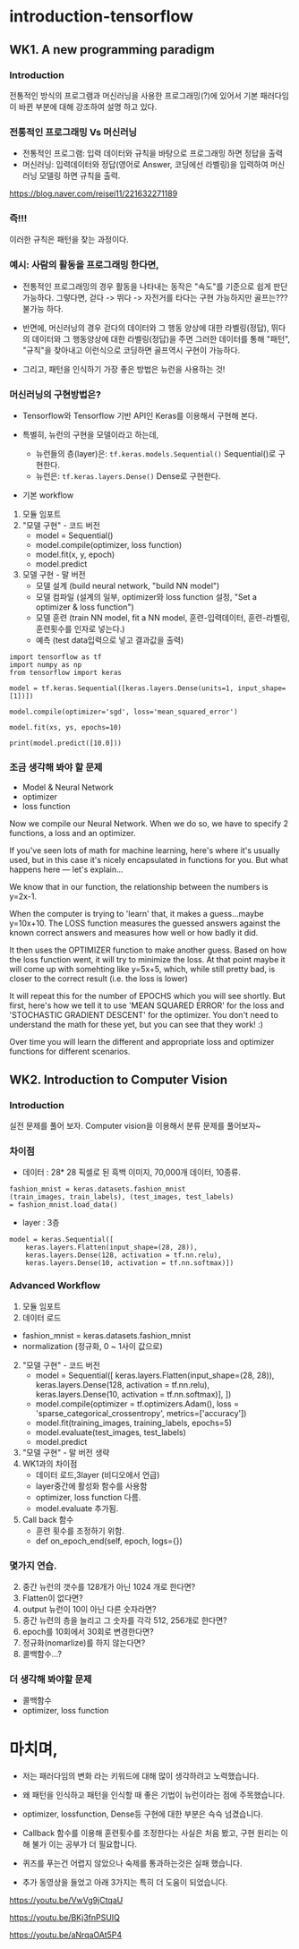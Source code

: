 # introduction-tensorflow

## WK1. A new programming paradigm

### Introduction 
전통적인 방식의 프로그램과 머신러닝을 사용한 프로그래밍(?)에 있어서 기본 패러다임이 바뀐 부분에 대해 강조하여 설명 하고 있다. 

### 전통적인 프로그래밍 Vs 머신러닝
- 전통적인 프로그램: 입력 데이터와 규칙을 바탕으로 프로그래밍 하면 정답을 출력
- 머신러닝: 입력데이터와 정답(영어로 Answer, 코딩에선 라벨링)을 입력하여 머신러닝 모델링 하면 규칙을 출력. 

https://blog.naver.com/reisei11/221632271189


### 즉!!! 
이러한 규칙은 패턴을 찾는 과정이다. 

### 예시: 사람의 활동을 프로그래밍 한다면,  

- 전통적인 프로그래밍의 경우 활동을 나타내는 동작은 "속도"를 기준으로 쉽게 판단 가능하다. 그렇다면, 걷다 -> 뛰다 -> 자전거를 타다는 구현 가능하지만 골프는??? 불가능 하다. 

- 반면에, 머신러닝의 경우 걷다의 데이터와 그 행동 양상에 대한 라벨링(정답), 뛰다의 데이터와 그 행동양상에 대한 라벨링(정답)을 주면 그러한 데이터를 통해 "패턴", "규칙"을 찾아내고 이런식으로 코딩하면 골프역시 구현이 가능하다. 

- 그리고, 패턴을 인식하기 가장 좋은 방법은 뉴런을 사용하는 것!


### 머신러닝의 구현방법은?
- Tensorflow와 Tensorflow 기반 API인 Keras를 이용해서 구현해 본다. 
- 특별히, 뉴런의 구현을 모델이라고 하는데, 
    - 뉴런들의 층(layer)은: ```tf.keras.models.Sequential()``` Sequential()로 구현한다. 
    - 뉴런은: ```tf.keras.layers.Dense()``` Dense로 구현한다. 


- 기본 workflow

1. 모듈 임포트
2. "모델 구현" - 코드 버전
   - model = Sequential()
   - model.compile(optimizer, loss function)
   - model.fit(x, y, epoch)
   - model.predict
3. 모델 구현 - 말 버전
    - 모델 설계 (build neural network, "build NN model")
    - 모델 컴파일 (설계의 일부, optimizer와 loss function 설정, "Set a optimizer & loss function")
    - 모델 훈련 (train NN model, fit a NN model, 훈련-입력데이터, 훈련-라벨링, 훈련횟수를 인자로 넣는다.)
    - 예측 (test data입력으로 넣고 결과값을 출력)

```
import tensorflow as tf
import numpy as np
from tensorflow import keras

model = tf.keras.Sequential([keras.layers.Dense(units=1, input_shape=[1])])

model.compile(optimizer='sgd', loss='mean_squared_error')

model.fit(xs, ys, epochs=10)

print(model.predict([10.0]))
```

### 조금 생각해 봐야 할 문제
- Model & Neural Network
- optimizer
- loss function

Now we compile our Neural Network. When we do so, we have to specify 2 functions, a loss and an optimizer.

If you've seen lots of math for machine learning, here's where it's usually used, but in this case it's nicely encapsulated in functions for you. But what happens here — let's explain...

We know that in our function, the relationship between the numbers is y=2x-1.

When the computer is trying to 'learn' that, it makes a guess...maybe y=10x+10. The LOSS function measures the guessed answers against the known correct answers and measures how well or how badly it did.

It then uses the OPTIMIZER function to make another guess. Based on how the loss function went, it will try to minimize the loss. At that point maybe it will come up with somehting like y=5x+5, which, while still pretty bad, is closer to the correct result (i.e. the loss is lower)

It will repeat this for the number of EPOCHS which you will see shortly. But first, here's how we tell it to use 'MEAN SQUARED ERROR' for the loss and 'STOCHASTIC GRADIENT DESCENT' for the optimizer. You don't need to understand the math for these yet, but you can see that they work! :)

Over time you will learn the different and appropriate loss and optimizer functions for different scenarios.


## WK2. Introduction to Computer Vision

### Introduction 
실전 문제를 풀어 보자. Computer vision을 이용해서 분류 문제를 풀어보자~ 

### 차이점

- 데이터 : 28* 28 픽셀로 된 흑백 이미지, 70,000개 데이터, 10종류.
```
fashion_mnist = keras.datasets.fashion_mnist
(train_images, train_labels), (test_images, test_labels) 
= fashion_mnist.load_data() 

```

- layer : 3층
```
model = keras.Sequential([
    keras.layers.Flatten(input_shape=(28, 28)),
    keras.layers.Dense(128, activation = tf.nn.relu),
    keras.layers.Dense(10, activation = tf.nn.softmax)])
```


### Advanced Workflow

1. 모듈 임포트
2. 데이터 로드
  - fashion_mnist = keras.datasets.fashion_mnist
  - normalization (정규화, 0 ~ 1사이 값으로)
2. "모델 구현" - 코드 버전
   - model = Sequential([
       keras.layers.Flatten(input_shape=(28, 28)),
           keras.layers.Dense(128, activation = tf.nn.relu),
           keras.layers.Dense(10, activation = tf.nn.softmax)],
   ])
   - model.compile(optimizer = tf.optimizers.Adam(),
              loss = 'sparse_categorical_crossentropy',
              metrics=['accuracy'])
   - model.fit(training_images, training_labels, epochs=5)
   - model.evaluate(test_images, test_labels)
   - model.predict
3. "모델 구현" - 말 버전 생략
4. WK1과의 차이점
    - 데이터 로드,3layer (비디오에서 언급)
    - layer중간에 활성화 함수를 사용함
    - optimizer, loss function 다름.
    - model.evaluate 추가됨.
5. Call back 함수
    - 훈련 횟수를 조정하기 위함. 
    - def on_epoch_end(self, epoch, logs={})

### 몇가지 연습. 
2. 중간 뉴런의 갯수를 128개가 아닌 1024 개로 한다면?
3. Flatten이 없다면?
4. output 뉴런이 10이 아닌 다른 숫자라면?
5. 중간 뉴련의 층을 늘리고 그 숫자를 각각 512, 256개로 한다면?
6. epoch를 10회에서 30회로 변경한다면? 
7. 정규화(nomarlize)를 하지 않는다면?
8. 콜백함수...?

### 더 생각해 봐야할 문제
- 콜백함수
- optimizer, loss function


# 마치며, 

- 저는 패러다임의 변화 라는 키워드에 대해 많이 생각하려고 노력했습니다.
- 왜 패턴을 인식하고 패턴을 인식할 때 좋은 기법이 뉴런이라는 점에 주목했습니다. 
- optimizer, lossfunction, Dense등 구현에 대한 부분은 슥슥 넘겼습니다. 
- Callback 함수를 이용해 훈련횟수를 조정한다는 사실은 처음 봤고, 구현 원리는 이해 불가 이는 공부가 더 필요합니다. 
- 퀴즈를 푸는건 어렵지 않았으나 숙제를 통과하는것은 실패 했습니다. 

- 추가 동영상을 들었고 아래 3가지는 특히 더 도움이 되었습니다.  

https://youtu.be/VwVg9jCtqaU

https://youtu.be/BKj3fnPSUIQ

https://youtu.be/aNrqaOAt5P4
